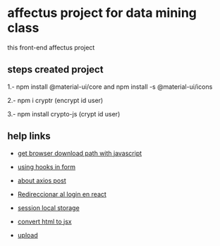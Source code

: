 # affectus project for data mining class

this front-end affectus project

## steps created project

1.- npm install @material-ui/core and npm install -s @material-ui/icons

2.- npm i cryptr (encrypt id user)

3.- npm install crypto-js (crypt id user)

## help links

* [get browser download path with javascript](https://stackoverflow.com/questions/9840923/get-browser-download-path-with-javascript/9840961#9840961)

* [using hooks in form](https://rangle.io/blog/simplifying-controlled-inputs-with-hooks/)

* [about axios post](https://blog.logrocket.com/how-to-make-http-requests-like-a-pro-with-axios)

* [Redireccionar al login en react](https://stackoverflow.com/questions/54579730/react-hooks-with-react-router-v4-how-do-i-redirect-to-another-route)

* [session local storage](https://www.robinwieruch.de/local-storage-react)

* [convert html to jsx](https://magic.reactjs.net/htmltojsx.htm)

* [upload](https://programmingwithmosh.com/javascript/react-file-upload-proper-server-side-nodejs-easy/)
